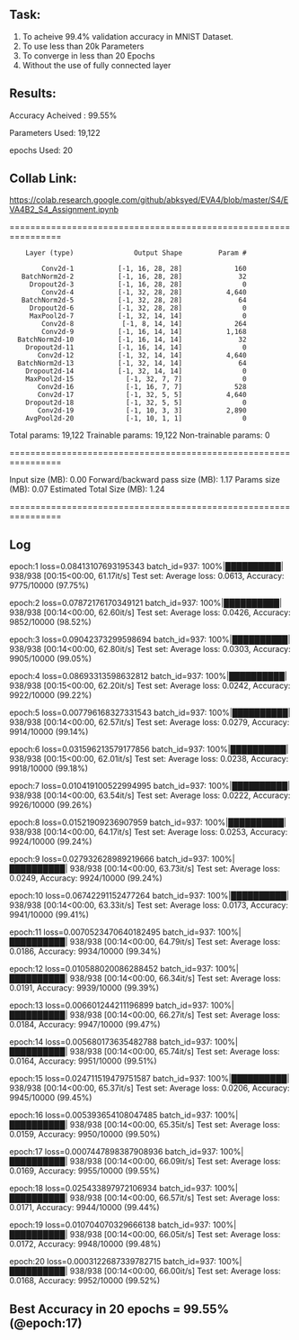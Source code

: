 Task:
---------------------------------------------------------------
1) To acheive 99.4% validation accuracy in MNIST Dataset.
2) To use less than 20k Parameters
3) To converge in less than 20 Epochs
4) Without the use of fully connected layer

Results:
----------------------------------------------------------------

Accuracy Acheived : 99.55%

Parameters Used: 19,122

epochs Used: 20

Collab Link:
----
https://colab.research.google.com/github/abksyed/EVA4/blob/master/S4/EVA4B2_S4_Assignment.ipynb


================================================================

        Layer (type)               Output Shape         Param #

            Conv2d-1           [-1, 16, 28, 28]             160
       BatchNorm2d-2           [-1, 16, 28, 28]              32
         Dropout2d-3           [-1, 16, 28, 28]               0
            Conv2d-4           [-1, 32, 28, 28]           4,640
       BatchNorm2d-5           [-1, 32, 28, 28]              64
         Dropout2d-6           [-1, 32, 28, 28]               0
         MaxPool2d-7           [-1, 32, 14, 14]               0
            Conv2d-8            [-1, 8, 14, 14]             264
            Conv2d-9           [-1, 16, 14, 14]           1,168
      BatchNorm2d-10           [-1, 16, 14, 14]              32
        Dropout2d-11           [-1, 16, 14, 14]               0
           Conv2d-12           [-1, 32, 14, 14]           4,640
      BatchNorm2d-13           [-1, 32, 14, 14]              64
        Dropout2d-14           [-1, 32, 14, 14]               0
        MaxPool2d-15             [-1, 32, 7, 7]               0
           Conv2d-16             [-1, 16, 7, 7]             528
           Conv2d-17             [-1, 32, 5, 5]           4,640
        Dropout2d-18             [-1, 32, 5, 5]               0
           Conv2d-19             [-1, 10, 3, 3]           2,890
        AvgPool2d-20             [-1, 10, 1, 1]               0

Total params: 19,122
Trainable params: 19,122
Non-trainable params: 0

================================================================


Input size (MB): 0.00
Forward/backward pass size (MB): 1.17
Params size (MB): 0.07
Estimated Total Size (MB): 1.24

================================================================

Log
------

epoch:1
loss=0.08413107693195343 batch_id=937: 100%|██████████| 938/938 [00:15<00:00, 61.17it/s]
Test set: Average loss: 0.0613, Accuracy: 9775/10000 (97.75%)

epoch:2
loss=0.07872176170349121 batch_id=937: 100%|██████████| 938/938 [00:14<00:00, 62.60it/s]
Test set: Average loss: 0.0426, Accuracy: 9852/10000 (98.52%)

epoch:3
loss=0.09042373299598694 batch_id=937: 100%|██████████| 938/938 [00:14<00:00, 62.80it/s]
Test set: Average loss: 0.0303, Accuracy: 9905/10000 (99.05%)

epoch:4
loss=0.08693313598632812 batch_id=937: 100%|██████████| 938/938 [00:15<00:00, 62.20it/s]
Test set: Average loss: 0.0242, Accuracy: 9922/10000 (99.22%)

epoch:5
loss=0.007796168327331543 batch_id=937: 100%|██████████| 938/938 [00:14<00:00, 62.57it/s]
Test set: Average loss: 0.0279, Accuracy: 9914/10000 (99.14%)

epoch:6
loss=0.031596213579177856 batch_id=937: 100%|██████████| 938/938 [00:15<00:00, 62.01it/s]
Test set: Average loss: 0.0238, Accuracy: 9918/10000 (99.18%)

epoch:7
loss=0.010419100522994995 batch_id=937: 100%|██████████| 938/938 [00:14<00:00, 63.54it/s]
Test set: Average loss: 0.0222, Accuracy: 9926/10000 (99.26%)

epoch:8
loss=0.01521909236907959 batch_id=937: 100%|██████████| 938/938 [00:14<00:00, 64.17it/s]
Test set: Average loss: 0.0253, Accuracy: 9924/10000 (99.24%)

epoch:9
loss=0.027932628989219666 batch_id=937: 100%|██████████| 938/938 [00:14<00:00, 63.73it/s]
Test set: Average loss: 0.0249, Accuracy: 9924/10000 (99.24%)

epoch:10
loss=0.06742291152477264 batch_id=937: 100%|██████████| 938/938 [00:14<00:00, 63.33it/s]
Test set: Average loss: 0.0173, Accuracy: 9941/10000 (99.41%)

epoch:11
loss=0.0070523470640182495 batch_id=937: 100%|██████████| 938/938 [00:14<00:00, 64.79it/s]
Test set: Average loss: 0.0186, Accuracy: 9934/10000 (99.34%)

epoch:12
loss=0.010588020086288452 batch_id=937: 100%|██████████| 938/938 [00:14<00:00, 66.34it/s]
Test set: Average loss: 0.0191, Accuracy: 9939/10000 (99.39%)

epoch:13
loss=0.006601244211196899 batch_id=937: 100%|██████████| 938/938 [00:14<00:00, 66.27it/s]
Test set: Average loss: 0.0184, Accuracy: 9947/10000 (99.47%)

epoch:14
loss=0.005680173635482788 batch_id=937: 100%|██████████| 938/938 [00:14<00:00, 65.74it/s]
Test set: Average loss: 0.0164, Accuracy: 9951/10000 (99.51%)

epoch:15
loss=0.024711519479751587 batch_id=937: 100%|██████████| 938/938 [00:14<00:00, 65.37it/s]
Test set: Average loss: 0.0206, Accuracy: 9945/10000 (99.45%)

epoch:16
loss=0.005393654108047485 batch_id=937: 100%|██████████| 938/938 [00:14<00:00, 65.35it/s]
Test set: Average loss: 0.0159, Accuracy: 9950/10000 (99.50%)

epoch:17
loss=0.0007447898387908936 batch_id=937: 100%|██████████| 938/938 [00:14<00:00, 66.09it/s]
Test set: Average loss: 0.0169, Accuracy: 9955/10000 (99.55%)

epoch:18
loss=0.025433897972106934 batch_id=937: 100%|██████████| 938/938 [00:14<00:00, 66.57it/s]
Test set: Average loss: 0.0171, Accuracy: 9944/10000 (99.44%)

epoch:19
loss=0.010704070329666138 batch_id=937: 100%|██████████| 938/938 [00:14<00:00, 66.05it/s]
Test set: Average loss: 0.0172, Accuracy: 9948/10000 (99.48%)

epoch:20
loss=0.0003122687339782715 batch_id=937: 100%|██████████| 938/938 [00:14<00:00, 66.00it/s]
Test set: Average loss: 0.0168, Accuracy: 9952/10000 (99.52%)


Best Accuracy in 20 epochs = 99.55% (@epoch:17)
---
